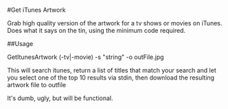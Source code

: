 #Get iTunes Artwork

Grab high quality version of the artwork for a tv shows or movies on iTunes. Does what it says on the tin, using the minimum code required.

##Usage

GetItunesArtwork (-tv|-movie) -s "string" -o outFile.jpg

This will search itunes, return a list of titles that match your search and let you select one of the top 10 results via stdin, then download the resulting artwork file to outfile

It's dumb, ugly, but will be functional.
